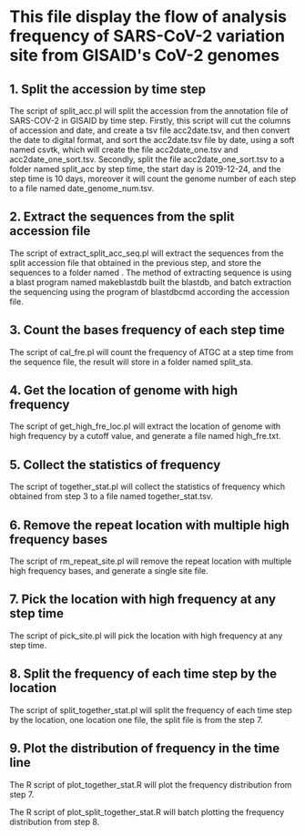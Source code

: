 # This file display the flow of analysis frequency of SARS-CoV-2 variation site from GISAID's CoV-2 genomes 
## 1. Split the accession by time step

The script of split_acc.pl will split the accession from the annotation file of SARS-COV-2 in  GISAID by time step. Firstly, this script will cut the columns of accession and date, and create a tsv file acc2date.tsv, and then convert the date to digital format, and sort the acc2date.tsv file by date, using a soft named csvtk, which will create the file acc2date_one.tsv and acc2date_one_sort.tsv. Secondly, split the file acc2date_one_sort.tsv to a folder named split_acc by step time, the start day is 2019-12-24, and the step time is 10 days, moreover it will count the genome number of each step to a file named date_genome_num.tsv.

## 2. Extract the sequences from the split accession file

The script of extract_split_acc_seq.pl will extract the sequences from the split accession file that obtained in the previous step, and store the sequences to a folder named .  The method of extracting sequence is using a blast program named makeblastdb built the blastdb, and batch extraction the sequencing using the program of blastdbcmd  according the accession file.

## 3. Count the bases frequency of each step time

The script of cal_fre.pl will count the frequency of ATGC at a step time from the sequence file, the result will store in a folder named split_sta.  

## 4. Get the location of genome with high frequency 

The script of get_high_fre_loc.pl will extract the location of genome with high frequency by a cutoff value, and generate a file named high_fre.txt.

## 5. Collect the statistics of frequency

The script of together_stat.pl will collect the statistics of frequency which obtained from step 3 to a file named together_stat.tsv.

## 6. Remove the repeat location with multiple high frequency bases

The script of rm_repeat_site.pl will remove the repeat location with multiple high frequency bases, and generate a single site file.

## 7. Pick the location with high frequency at any step time

The script of pick_site.pl will pick the location with high frequency at any step time.

## 8. Split the frequency of each time step by the location

The script of split_together_stat.pl will split the frequency of each time step by the location, one location one file, the split file is from the step 7.

## 9. Plot the distribution of frequency in the time line

The R script of plot_together_stat.R will plot the frequency distribution from step 7. 

The R script of plot_split_together_stat.R will batch plotting the frequency distribution from step 8. 
